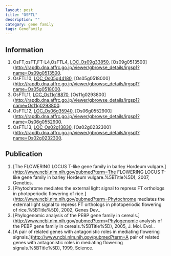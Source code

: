 ```yaml
---
layout: post
title: "OSFTL"
description: ""
category: gene family
tags: GeneFamily
---
```


## Information
1. OsFT,osFT,FT-L4,OsFTL4, [LOC_Os09g33850](http://rice.plantbiology.msu.edu/cgi-bin/ORF_infopage.cgi?orf=LOC_Os09g33850), [Os09g0513500](http://rapdb.dna.affrc.go.jp/viewer/gbrowse_details/irgsp1?name=Os09g0513500.
2. OsFTL10, [LOC_Os05g44180](http://rice.plantbiology.msu.edu/cgi-bin/ORF_infopage.cgi?orf=LOC_Os05g44180), [Os05g0518000](http://rapdb.dna.affrc.go.jp/viewer/gbrowse_details/irgsp1?name=Os05g0518000.
3. OsFTL11, [LOC_Os11g18870](http://rice.plantbiology.msu.edu/cgi-bin/ORF_infopage.cgi?orf=LOC_Os11g18870), [Os11g0293800](http://rapdb.dna.affrc.go.jp/viewer/gbrowse_details/irgsp1?name=Os11g0293800.
4. OsFTL12, [LOC_Os06g35940](http://rice.plantbiology.msu.edu/cgi-bin/ORF_infopage.cgi?orf=LOC_Os06g35940), [Os06g0552900](http://rapdb.dna.affrc.go.jp/viewer/gbrowse_details/irgsp1?name=Os06g0552900.
5. OsFTL13, [LOC_Os02g13830](http://rice.plantbiology.msu.edu/cgi-bin/ORF_infopage.cgi?orf=LOC_Os02g13830), [Os02g0232300](http://rapdb.dna.affrc.go.jp/viewer/gbrowse_details/irgsp1?name=Os02g0232300.

## Publication
1. [The FLOWERING LOCUS T-like gene family in barley Hordeum vulgare.](http://www.ncbi.nlm.nih.gov/pubmed?term=The FLOWERING LOCUS T-like gene family in barley Hordeum vulgare.%5BTitle%5D), 2007, Genetics.
2. [Phytochrome mediates the external light signal to repress FT orthologs in photoperiodic flowering of rice.](http://www.ncbi.nlm.nih.gov/pubmed?term=Phytochrome mediates the external light signal to repress FT orthologs in photoperiodic flowering of rice.%5BTitle%5D), 2002, Genes Dev..
3. [Phylogenomic analysis of the PEBP gene family in cereals.](http://www.ncbi.nlm.nih.gov/pubmed?term=Phylogenomic analysis of the PEBP gene family in cereals.%5BTitle%5D), 2005, J. Mol. Evol..
4. [A pair of related genes with antagonistic roles in mediating flowering signals.](http://www.ncbi.nlm.nih.gov/pubmed?term=A pair of related genes with antagonistic roles in mediating flowering signals.%5BTitle%5D), 1999, Science.


